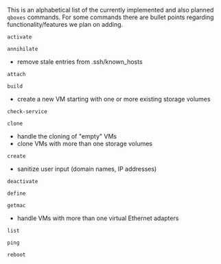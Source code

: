This is an alphabetical list of the currently implemented and also planned `qboxes` commands. For some commands there are bullet points regarding functionality/features we plan on adding.

`activate`

`annihilate`
* remove stale entries from .ssh/known_hosts

`attach`

`build`
* create a new VM starting with one or more existing storage volumes

`check-service`

`clone`
* handle the cloning of "empty" VMs
* clone VMs with more than one storage volumes

`create`
* sanitize user input (domain names, IP addresses)

`deactivate`

`define`

`getmac`
* handle VMs with more than one virtual Ethernet adapters

`list`

`ping`

`reboot`
